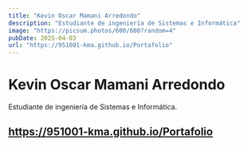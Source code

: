 ```yaml
---
title: "Kevin Oscar Mamani Arredondo"
description: "Estudiante de ingeniería de Sistemas e Informática"
image: "https://picsum.photos/600/600?random=4"
pubDate: 2025-04-03
url: "https://951001-kma.github.io/Portafolio"
---
```


# Kevin Oscar Mamani Arredondo

Estudiante de ingeniería de Sistemas e Informática.

## https://951001-kma.github.io/Portafolio

